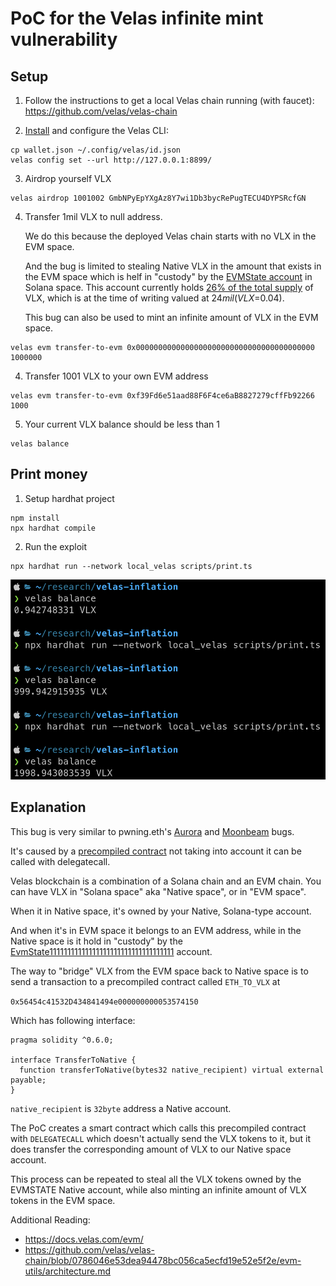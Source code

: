 # PoC for the Velas infinite mint vulnerability

## Setup

1. Follow the instructions to get a local Velas chain running (with faucet):
https://github.com/velas/velas-chain

2. [Install](https://docs.velas.com/cli/install-velas-cli-tools) and configure the Velas CLI:
```
cp wallet.json ~/.config/velas/id.json
velas config set --url http://127.0.0.1:8899/
```

3. Airdrop yourself VLX
```
velas airdrop 1001002 GmbNPyEpYXgAz8Y7wi1Db3bycRePugTECU4DYPSRcfGN
```

4. Transfer 1mil VLX to null address.

    We do this because the deployed Velas chain starts with no VLX in the EVM space.
    
    And the bug is limited to stealing Native VLX in the amount that exists in the EVM space which is helf in "custody" by the [EVMState account](https://native.velas.com/address/EvmState11111111111111111111111111111111111) in Solana space. This account currently holds [26% of the total supply](https://native.velas.com/supply) of VLX, which is at the time of writing valued at $24mil (VLX=$0.04).

    This bug can also be used to mint an infinite amount of VLX in the EVM space.

```
velas evm transfer-to-evm 0x0000000000000000000000000000000000000000 1000000
```

4. Transfer 1001 VLX to your own EVM address
```
velas evm transfer-to-evm 0xf39Fd6e51aad88F6F4ce6aB8827279cffFb92266 1000
```

5. Your current VLX balance should be less than 1
```
velas balance
```


## Print money

1. Setup hardhat project
```
npm install
npx hardhat compile
```

2. Run the exploit
```
npx hardhat run --network local_velas scripts/print.ts
```

![screenshot](screenshot.png)

## Explanation

This bug is very similar to pwning.eth's [Aurora](https://medium.com/immunefi/aurora-infinite-spend-bugfix-review-6m-payout-e635d24273d) and [Moonbeam](https://pwning.mirror.xyz/okyEG4lahAuR81IMabYL5aUdvAsZ8cRCbYBXh8RHFuE) bugs.

It's caused by a [precompiled contract](https://github.com/velas/velas-chain/blob/031a0a1186c20d298f7472b7294db4ec19be3d82/evm-utils/programs/evm_loader/src/precompiles/builtins.rs#L98) not taking into account it can be called with delegatecall.

Velas blockchain is a combination of a Solana chain and an EVM chain. You can have VLX in "Solana space" aka "Native space", or in "EVM space".

When it in Native space, it's owned by your Native, Solana-type account.

And when it's in EVM space it belongs to an EVM address, while in the Native space is it hold in "custody" by the [EvmState11111111111111111111111111111111111](https://native.velas.com/address/EvmState11111111111111111111111111111111111) account.

The way to "bridge" VLX from the EVM space back to Native space is to send a transaction to a precompiled contract called `ETH_TO_VLX` at 

`0x56454c41532D434841494e000000000053574150`

Which has following interface:

```solidity
pragma solidity ^0.6.0;

interface TransferToNative {
  function transferToNative(bytes32 native_recipient) virtual external payable;
}
```

`native_recipient` is `32byte` address a Native account.

The PoC creates a smart contract which calls this precompiled contract with `DELEGATECALL` which doesn't actually send the VLX tokens to it, but it does transfer the corresponding amount of VLX to our Native space account.

This process can be repeated to steal all the VLX tokens owned by the EVMSTATE Native account, while also minting an infinite amount of VLX tokens in the EVM space.

Additional Reading:
* https://docs.velas.com/evm/
* https://github.com/velas/velas-chain/blob/0786046e53dea94478bc056ca5ecfd19e52e5f2e/evm-utils/architecture.md
